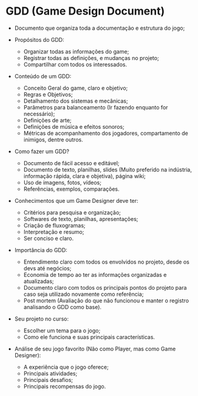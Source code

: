 # GDD (Game Design Document)

- Documento que organiza toda a documentação e estrutura do jogo;

- Propósitos do GDD:
  - Organizar todas as informações do game;
  - Registrar todas as definições, e mudanças no projeto;
  - Compartilhar com todos os interessados.

- Conteúdo de um GDD:
  - Conceito Geral do game, claro e objetivo;
  - Regras e Objetivos;
  - Detalhamento dos sistemas e mecânicas;
  - Parâmetros para balanceamento (Ir fazendo enquanto for necessário);
  - Definições de arte;
  - Definições de música e efeitos sonoros;
  - Métricas de acompanhamento dos jogadores, compartamento de inimigos, dentre outros.


- Como fazer um GDD?
  - Documento de fácil acesso e editável;
  - Documento de texto, planilhas, slides (Muito preferido na indústria, informação rápida, clara e objetiva), página wiki;
  - Uso de imagens, fotos, vídeos;
  - Referências, exemplos, comparações.

- Conhecimentos que um Game Designer deve ter:
  - Critérios para pesquisa e organização;
  - Softwares de texto, planilhas, apresentações;
  - Criação de fluxogramas;
  - Interpretação e resumo;
  - Ser conciso e claro.

- Importância do GDD:
  - Entendimento claro com todos os envolvidos no projeto, desde os devs até negócios;
  - Economia de tempo ao ter as informações organizadas e atualizadas;
  - Documento claro com todos os principais pontos do projeto para caso seja utilizado novamente como referência;
  - Post mortem (Avaliação do que não funcionou e manter o registro analisando o GDD como base).

- Seu projeto no curso:
  - Escolher um tema para o jogo;
  - Como ele funciona e suas principais características.

- Análise de seu jogo favorito (Não como Player, mas como Game Designer):
  - A experiência que o jogo oferece;
  - Principais atividades;
  - Principais desafios;
  - Principais recompensas do jogo.